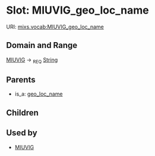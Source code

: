
# Slot: MIUVIG_geo_loc_name




URI: [mixs.vocab:MIUVIG_geo_loc_name](https://w3id.org/mixs/vocab/MIUVIG_geo_loc_name)


## Domain and Range

[MIUVIG](MIUVIG.md) ->  <sub>REQ</sub> [String](types/String.md)

## Parents

 *  is_a: [geo_loc_name](geo_loc_name.md)

## Children


## Used by

 * [MIUVIG](MIUVIG.md)
